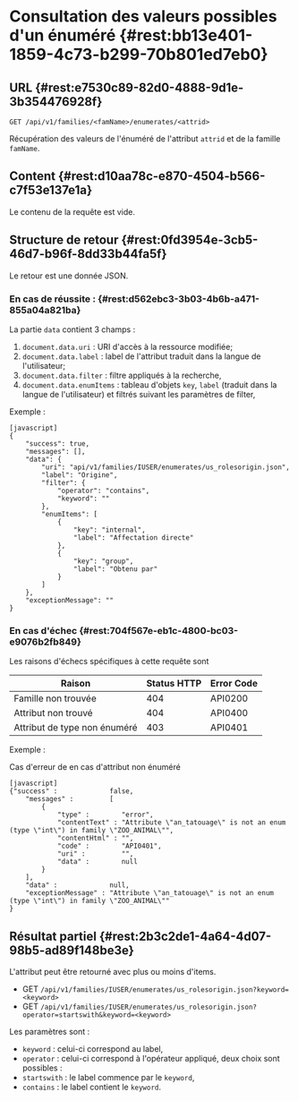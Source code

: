 # Consultation des valeurs possibles d'un énuméré  {#rest:bb13e401-1859-4c73-b299-70b801ed7eb0}

## URL {#rest:e7530c89-82d0-4888-9d1e-3b354476928f}

    GET /api/v1/families/<famName>/enumerates/<attrid>

Récupération des valeurs de l'énuméré de l'attribut `attrid` et de la famille `famName`.

## Content {#rest:d10aa78c-e870-4504-b566-c7f53e137e1a}

Le contenu de la requête est vide.

## Structure de retour {#rest:0fd3954e-3cb5-46d7-b96f-8dd33b44fa5f}

Le retour est une donnée JSON.

### En cas de réussite : {#rest:d562ebc3-3b03-4b6b-a471-855a04a821ba}

La partie `data` contient 3 champs :

1.  `document.data.uri` : URI d'accès à la ressource modifiée;
1.  `document.data.label` : label de l'attribut traduit dans la langue de l'utilisateur;
1.  `document.data.filter` : filtre appliqués à la recherche,
1.  `document.data.enumItems` : tableau d'objets `key`, `label` (traduit dans la langue de l'utilisateur) et filtrés 
suivant les paramètres de filter,

Exemple :

    [javascript]
    {
        "success": true,
        "messages": [],
        "data": {
            "uri": "api/v1/families/IUSER/enumerates/us_rolesorigin.json",
            "label": "Origine",
            "filter": {
                "operator": "contains",
                "keyword": ""
            },
            "enumItems": [
                {
                    "key": "internal",
                    "label": "Affectation directe"
                },
                {
                    "key": "group",
                    "label": "Obtenu par"
                }
            ]
        },
        "exceptionMessage": ""
    }

### En cas d'échec {#rest:704f567e-eb1c-4800-bc03-e9076b2fb849}

Les raisons d'échecs spécifiques à cette requête sont 

|                     Raison                     | Status HTTP | Error Code |
| ---------------------------------------------- | ----------- | ---------- |
| Famille non trouvée                            |         404 | API0200    |
| Attribut non trouvé                            |         404 | API0400    |
| Attribut de type non énuméré                   |         403 | API0401    |

Exemple : 

Cas d'erreur de en cas d'attribut non énuméré

    [javascript]
    {"success" :             false,
        "messages" :         [
            {
                "type" :        "error",
                "contentText" : "Attribute \"an_tatouage\" is not an enum (type \"int\") in family \"ZOO_ANIMAL\"",
                "contentHtml" : "",
                "code" :        "API0401",
                "uri" :         "",
                "data" :        null
            }
        ],
        "data" :             null,
        "exceptionMessage" : "Attribute \"an_tatouage\" is not an enum (type \"int\") in family \"ZOO_ANIMAL\""
    }

## Résultat partiel {#rest:2b3c2de1-4a64-4d07-98b5-ad89f148be3e}

L'attribut peut être retourné avec plus ou moins d'items.

* GET `/api/v1/families/IUSER/enumerates/us_rolesorigin.json?keyword=<keyword>`
* GET `/api/v1/families/IUSER/enumerates/us_rolesorigin.json?operator=startswith&keyword=<keyword>`

Les paramètres sont :

* `keyword` : celui-ci correspond au label,
* `operator` : celui-ci correspond à l'opérateur appliqué, deux choix sont possibles :
 * `startswith` : le label commence par le `keyword`,
 * `contains` : le label contient le `keyword`.
